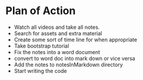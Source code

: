 # Plan of Action
* Watch all videos and take all notes.
* Search for assets and extra material
* Create some sort of time line for when appropriate
* Take bootstrap tutorial
* Fix the notes into a word document
* convert to word doc into mark down or vice versa
* Add the notes to notesInMarkdown directory
* Start writing the code


